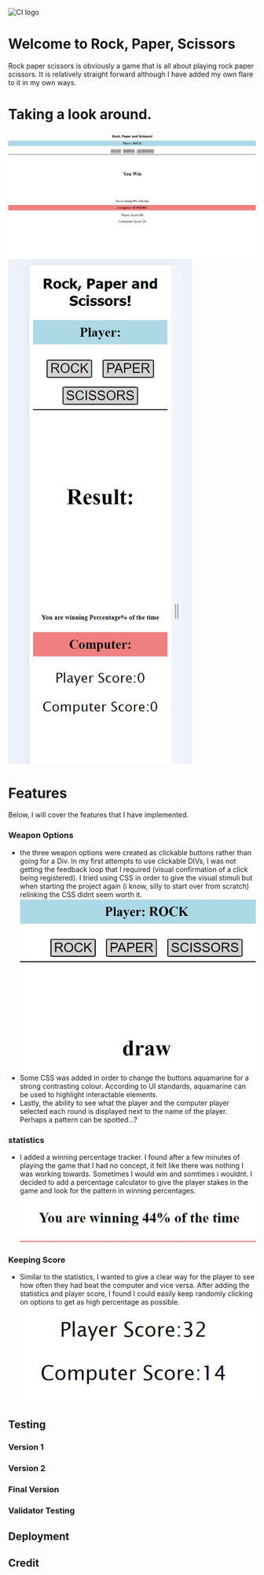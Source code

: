![CI logo](https://codeinstitute.s3.amazonaws.com/fullstack/ci_logo_small.png)

# Welcome to Rock, Paper, Scissors

Rock paper scissors is obviously a game that is all about playing rock paper scissors. It is relatively straight forward although I have added my own flare to it in my own ways. 

# Taking a look around.
![Desktop view of RPS](assets/pictures/large%20screen.JPG)
![Small mobile view of RPS](assets/pictures/smallest%20screen.JPG)

# Features

Below, I will cover the features that I have implemented.

### Weapon Options 
- the three weapon options were created as clickable buttons rather than going for a Div. In my first attempts to use clickable DIVs, I was not getting the feedback loop that I required (visual confirmation of a click being registered). I tried using CSS in order to give the visual stimuli but when starting the project again (i know, silly to start over from scratch) relinking the CSS didnt seem worth it. 
![Weapons options](assets/pictures/weapon_options.JPG)
- Some CSS was added in order to change the buttons aquamarine for a strong contrasting colour. According to UI standards, aquamarine can be used to highlight interactable elements. 
- Lastly, the ability to see what the player and the computer player selected each round is displayed next to the name of the player. Perhaps a pattern can be spotted...?

### statistics
- I added a winning percentage tracker. I found after a few minutes of playing the game that I had no concept, it felt like there was nothing I was working towards. Sometimes I would win and somtimes i wouldnt. I decided to add a percentage calculator to give the player stakes in the game and look for the pattern in winning percentages. 
![Percentage tracker](assets/pictures/winning%20percentage.JPG)

### Keeping Score
- Similar to the statistics, I wanted to give a clear way for the player to see how often they had beat the computer and vice versa. After adding the statistics and player score, I found I could easily keep randomly clicking on options to get as high percentage as possible. 
![score tracker](assets/pictures/players.JPG)

## Testing 

### Version 1 

### Version 2 

### Final Version 

### Validator Testing 

## Deployment 

## Credit


